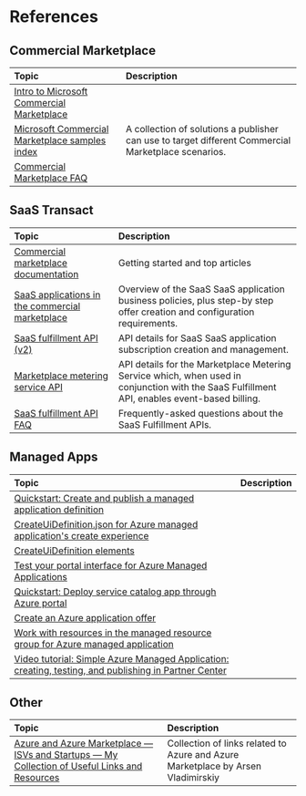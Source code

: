#  References

## Commercial Marketplace
| Topic | Description
|:----- | :----------
|[Intro to Microsoft Commercial Marketplace](http://aka.ms/LearnMarketplace)
|[Microsoft Commercial Marketplace samples index](https://github.com/microsoft/commercial-marketplace-samples) | A collection of solutions a publisher can use to target different Commercial Marketplace scenarios.
|[Commercial Marketplace FAQ](https://docs.microsoft.com/en-us/azure/marketplace/marketplace-faq-publisher-guide) | 

## SaaS Transact

| Topic | Description
|:----- | :----------    
| [Commercial marketplace documentation](https://docs.microsoft.com/en-us/azure/marketplace/) | Getting started and top articles									
| [SaaS applications in the commercial marketplace](https://docs.microsoft.com/azure/marketplace/partner-center-portal/create-new-saas-offer) | Overview of the SaaS SaaS application business policies, plus step-by step offer creation and configuration requirements.
| [SaaS fulfillment API (v2)](https://docs.microsoft.com/azure/marketplace/partner-center-portal/pc-saas-fulfillment-api-v2) | API details for SaaS SaaS application subscription creation and management.
| [Marketplace metering service API](https://docs.microsoft.com/azure/marketplace/partner-center-portal/marketplace-metering-service-apis) | API details for the Marketplace Metering Service which, when used in conjunction with the SaaS Fulfillment API, enables event-based billing.
| [SaaS fulfillment API FAQ](https://docs.microsoft.com/azure/marketplace/partner-center-portal/saas-fulfillment-apis-faq)  | Frequently-asked questions about the SaaS Fulfillment APIs.


## Managed Apps 
| Topic | Description																										 
|:----- | :----------    
| [Quickstart: Create and publish a managed application definition](https://docs.microsoft.com/en-us/azure/azure-resource-manager/managed-applications/publish-service-catalog-app?tabs=azure-powershell) | 									
| [CreateUiDefinition.json for Azure managed application's create experience](https://docs.microsoft.com/en-us/azure/azure-resource-manager/managed-applications/create-uidefinition-overview) | 
| [CreateUiDefinition elements](https://docs.microsoft.com/en-us/azure/azure-resource-manager/managed-applications/create-uidefinition-elements) | 
| [Test your portal interface for Azure Managed Applications](https://docs.microsoft.com/en-us/azure/azure-resource-manager/managed-applications/test-createuidefinition) | 
| [Quickstart: Deploy service catalog app through Azure portal](https://docs.microsoft.com/en-us/azure/azure-resource-manager/managed-applications/deploy-service-catalog-quickstart)  | 
| [Create an Azure application offer](https://docs.microsoft.com/en-us/azure/marketplace/partner-center-portal/create-new-azure-apps-offer?toc=/azure/azure-resource-manager/managed-applications/toc.json#properties)  | 
| [Work with resources in the managed resource group for Azure managed application](https://docs.microsoft.com/en-us/azure/azure-resource-manager/managed-applications/update-managed-resources)  | 
| [Video tutorial: Simple Azure Managed Application: creating, testing, and publishing in Partner Center](https://arsenvlad.medium.com/simple-azure-managed-application-creating-testing-and-publishing-in-partner-center-d2cb3b98bed2)  | 


## Other
| Topic | Description
|:----- | :----------
|[Azure and Azure Marketplace — ISVs and Startups — My Collection of Useful Links and Resources](https://arsenvlad.medium.com/azure-and-azure-marketplace-isvs-and-startups-collection-of-useful-links-and-resources-871dc367dd40) | Collection of links related to Azure and Azure Marketplace by Arsen Vladimirskiy

